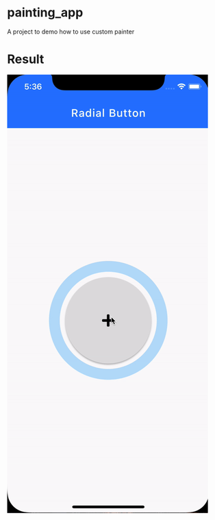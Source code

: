 # painting_app

A project to demo how to use custom painter

# Result

![Alt Text](https://github.com/preston0769/Flutter-Practice/blob/Animations/Animations/painting_app/screenShots/radial%20progress%20bar.gif)

